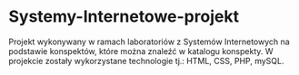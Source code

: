 # Systemy-Internetowe-projekt
Projekt wykonywany w ramach laboratoriów z Systemów Internetowych na podstawie konspektów, które można znaleźć w katalogu konspekty.
W projekcie zostały wykorzystane technologie tj.: HTML, CSS, PHP, mySQL.
